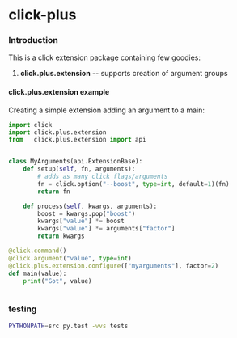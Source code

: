 # click-plus

### Introduction
This is a click extension package containing few goodies:

  1. **click.plus.extension** -- supports creation of argument groups

#### click.plus.extension example
Creating a simple extension adding an argument to a main:

```python
import click
import click.plus.extension
from   click.plus.extension import api 


class MyArguments(api.ExtensionBase):
    def setup(self, fn, arguments):
        # adds as many click flags/arguments
        fn = click.option("--boost", type=int, default=1)(fn)
        return fn

    def process(self, kwargs, arguments):
        boost = kwargs.pop("boost")
        kwargs["value"] *= boost
        kwargs["value"] *= arguments["factor"]
        return kwargs    

@click.command()
@click.argument("value", type=int)
@click.plus.extension.configure(["myarguments"], factor=2)
def main(value):
    print("Got", value)
    


```


### testing

```bash
PYTHONPATH=src py.test -vvs tests
```
